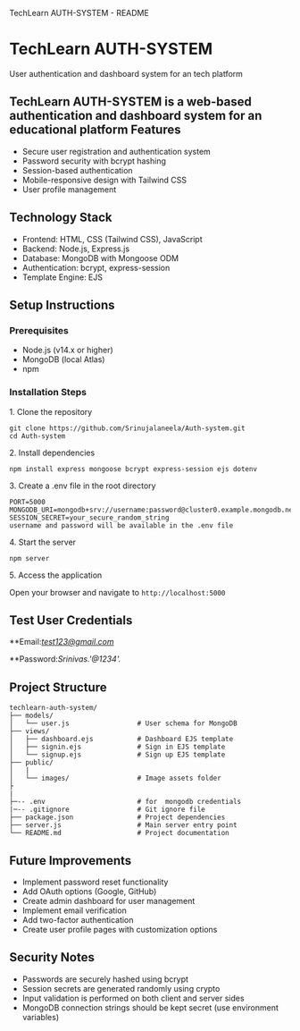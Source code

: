   TechLearn AUTH-SYSTEM - README  

TechLearn AUTH-SYSTEM
=====================

User authentication and dashboard system for an  tech platform

TechLearn AUTH-SYSTEM is a web-based authentication and dashboard system for an educational platform 
Features
--------

*   Secure user registration and authentication system
*   Password security with bcrypt hashing
*   Session-based authentication
*   Mobile-responsive design with Tailwind CSS
*   User profile management

Technology Stack
----------------

*   Frontend: HTML, CSS (Tailwind CSS), JavaScript
*   Backend: Node.js, Express.js
*   Database: MongoDB with Mongoose ODM
*   Authentication: bcrypt, express-session
*   Template Engine: EJS

Setup Instructions
------------------

### Prerequisites

*   Node.js (v14.x or higher)
*   MongoDB (local Atlas)
*   npm

### Installation Steps

1\. Clone the repository

    git clone https://github.com/Srinujalaneela/Auth-system.git
    cd Auth-system

2\. Install dependencies

    npm install express mongoose bcrypt express-session ejs dotenv

3\. Create a .env file in the root directory

    PORT=5000
    MONGODB_URI=mongodb+srv://username:password@cluster0.example.mongodb.net/techlearn
    SESSION_SECRET=your_secure_random_string 
    username and password will be available in the .env file

4\. Start the server

    npm server

5\. Access the application

Open your browser and navigate to `http://localhost:5000`

Test User Credentials
---------------------

**Email:*test123@gmail.com* 

**Password:*Srinivas.'@1234'.* 

Project Structure
-----------------

    techlearn-auth-system/
    ├── models/
    │   └── user.js                 # User schema for MongoDB
    ├── views/
    │   ├── dashboard.ejs           # Dashboard EJS template
    │   ├── signin.ejs              # Sign in EJS template
    │   └── signup.ejs              # Sign up EJS template
    ├── public/
    │   |           
    │   └── images/                 # Image assets folder
    ├                
    |            
    ├─-- .env                       # for  mongodb credentials
    |─-- .gitignore                 # Git ignore file
    ├── package.json                # Project dependencies
    ├── server.js                   # Main server entry point
    └── README.md                   # Project documentation

Future Improvements
-------------------

*   Implement password reset functionality
*   Add OAuth options (Google, GitHub)
*   Create admin dashboard for user management
*   Implement email verification
*   Add two-factor authentication
*   Create user profile pages with customization options

Security Notes
--------------

*   Passwords are securely hashed using bcrypt
*   Session secrets are generated randomly using crypto
*   Input validation is performed on both client and server sides
*   MongoDB connection strings should be kept secret (use environment variables)




